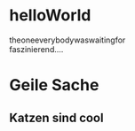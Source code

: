 # helloWorld
theoneeverybodywaswaitingfor<br>
faszinierend....
<h1>Geile Sache</h>
<p>
<h2>Katzen sind cool</h>


